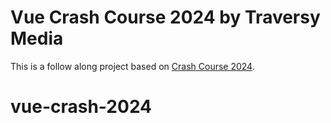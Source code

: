 # Vue Crash Course 2024 by Traversy Media

This is a follow along project based on [Crash Course 2024](https://www.youtube.com/watch?v=VeNfHj6MhgA&t=1846s).
# vue-crash-2024
